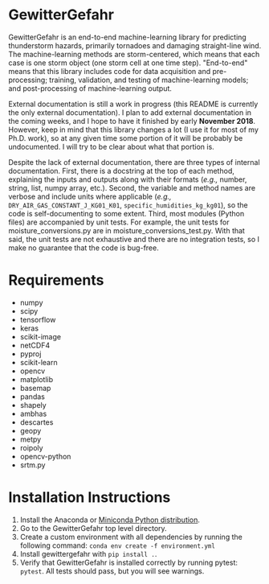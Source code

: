 # GewitterGefahr

GewitterGefahr is an end-to-end machine-learning library for predicting thunderstorm hazards, primarily tornadoes and damaging straight-line wind.  The machine-learning methods are storm-centered, which means that each case is one storm object (one storm cell at one time step).  "End-to-end" means that this library includes code for data acquisition and pre-processing; training, validation, and testing of machine-learning models; and post-processing of machine-learning output.

External documentation is still a work in progress (this README is currently the only external documentation).  I plan to add external documentation in the coming weeks, and I hope to have it finished by early **November 2018**.  However, keep in mind that this library changes a lot (I use it for most of my Ph.D. work), so at any given time some portion of it will be probably be undocumented.  I will try to be clear about what that portion is.

Despite the lack of external documentation, there are three types of internal documentation.  First, there is a docstring at the top of each method, explaining the inputs and outputs along with their formats (*e.g.,* number, string, list, numpy array, etc.).  Second, the variable and method names are verbose and include units where applicable (*e.g.,* `DRY_AIR_GAS_CONSTANT_J_KG01_K01`, `specific_humidities_kg_kg01`), so the code is self-documenting to some extent.  Third, most modules (Python files) are accompanied by unit tests.  For example, the unit tests for moisture_conversions.py are in moisture_conversions_test.py.  With that said, the unit tests are not exhaustive and there are no integration tests, so I make no guarantee that the code is bug-free.

# Requirements

* numpy
* scipy
* tensorflow
* keras
* scikit-image
* netCDF4
* pyproj
* scikit-learn
* opencv
* matplotlib
* basemap
* pandas
* shapely
* ambhas
* descartes
* geopy
* metpy
* roipoly
* opencv-python
* srtm.py

# Installation Instructions
1. Install the Anaconda or [Miniconda Python distribution](https://docs.conda.io/en/latest/miniconda.html). 
2. Go to the GewitterGefahr top level directory.
3. Create a custom environment with all dependencies by running the following command:
    `conda env create -f environment.yml`
4. Install gewittergefahr with `pip install .`.
5. Verify that GewitterGefahr is installed correctly by running pytest: `pytest`. All tests should pass, but you will see warnings.

